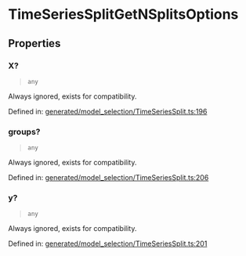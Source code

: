 # TimeSeriesSplitGetNSplitsOptions

## Properties

### X?

> `any`

Always ignored, exists for compatibility.

Defined in:  [generated/model\_selection/TimeSeriesSplit.ts:196](https://github.com/transitive-bullshit/scikit-learn-ts/blob/92ab806/packages/sklearn/src/generated/model_selection/TimeSeriesSplit.ts#L196)

### groups?

> `any`

Always ignored, exists for compatibility.

Defined in:  [generated/model\_selection/TimeSeriesSplit.ts:206](https://github.com/transitive-bullshit/scikit-learn-ts/blob/92ab806/packages/sklearn/src/generated/model_selection/TimeSeriesSplit.ts#L206)

### y?

> `any`

Always ignored, exists for compatibility.

Defined in:  [generated/model\_selection/TimeSeriesSplit.ts:201](https://github.com/transitive-bullshit/scikit-learn-ts/blob/92ab806/packages/sklearn/src/generated/model_selection/TimeSeriesSplit.ts#L201)
